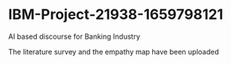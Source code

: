 # IBM-Project-21938-1659798121
AI based discourse for Banking Industry

The literature survey and the empathy map have been uploaded
